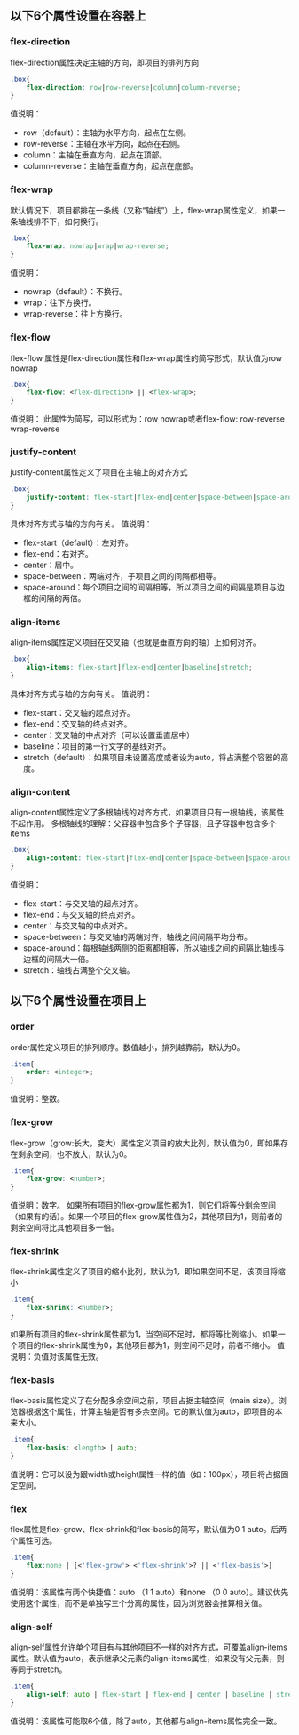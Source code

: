 
## 以下6个属性设置在容器上
### flex-direction
flex-direction属性决定主轴的方向，即项目的排列方向
```css
.box{
    flex-direction: row|row-reverse|column|column-reverse;
}
```
值说明：
- row（default）：主轴为水平方向，起点在左侧。
- row-reverse：主轴在水平方向，起点在右侧。
- column：主轴在垂直方向，起点在顶部。
- column-reverse：主轴在垂直方向，起点在底部。
### flex-wrap
默认情况下，项目都排在一条线（又称“轴线”）上，flex-wrap属性定义，如果一条轴线排不下，如何换行。
```css
.box{
    flex-wrap: nowrap|wrap|wrap-reverse;
}
```
值说明：
- nowrap（default）：不换行。
- wrap：往下方换行。
- wrap-reverse：往上方换行。
### flex-flow
flex-flow 属性是flex-direction属性和flex-wrap属性的简写形式，默认值为row nowrap
```css
.box{
    flex-flow: <flex-direction> || <flex-wrap>;
}
```
值说明：
此属性为简写，可以形式为：row nowrap或者flex-flow: row-reverse wrap-reverse
### justify-content
justify-content属性定义了项目在主轴上的对齐方式
```css
.box{
    justify-content: flex-start|flex-end|center|space-between|space-around;
}
```
具体对齐方式与轴的方向有关。
值说明：
- flex-start（default）：左对齐。
- flex-end：右对齐。
- center：居中。
- space-between：两端对齐，子项目之间的间隔都相等。
- space-around：每个项目之间的间隔相等，所以项目之间的间隔是项目与边框的间隔的两倍。
### align-items
align-items属性定义项目在交叉轴（也就是垂直方向的轴）上如何对齐。
```css
.box{
    align-items: flex-start|flex-end|center|baseline|stretch;
}
```
具体对齐方式与轴的方向有关。
值说明：
- flex-start：交叉轴的起点对齐。
- flex-end：交叉轴的终点对齐。
- center：交叉轴的中点对齐（可以设置垂直居中）
- baseline：项目的第一行文字的基线对齐。
- stretch（default）：如果项目未设置高度或者设为auto，将占满整个容器的高度。
### align-content
align-content属性定义了多根轴线的对齐方式，如果项目只有一根轴线，该属性不起作用。
多根轴线的理解：父容器中包含多个子容器，且子容器中包含多个items
```css
.box{
    align-content: flex-start|flex-end|center|space-between|space-around|stretch;
}
```
值说明：
- flex-start：与交叉轴的起点对齐。
- flex-end：与交叉轴的终点对齐。
- center：与交叉轴的中点对齐。
- space-between：与交叉轴的两端对齐，轴线之间间隔平均分布。
- space-around：每根轴线两侧的距离都相等，所以轴线之间的间隔比轴线与边框的间隔大一倍。
- stretch：轴线占满整个交叉轴。
## 以下6个属性设置在项目上
### order
order属性定义项目的排列顺序。数值越小，排列越靠前，默认为0。
```css
.item{
    order: <integer>;
}
```
值说明：整数。
### flex-grow
flex-grow（grow:长大，变大）属性定义项目的放大比列，默认值为0，即如果存在剩余空间，也不放大，默认为0。
```css
.item{
    flex-grow: <number>;
}
```
值说明：数字。
如果所有项目的flex-grow属性都为1，则它们将等分剩余空间（如果有的话）。如果一个项目的flex-grow属性值为2，其他项目为1，则前者的剩余空间将比其他项目多一倍。
### flex-shrink
flex-shrink属性定义了项目的缩小比列，默认为1，即如果空间不足，该项目将缩小
```css
.item{
    flex-shrink: <number>;
}
```
如果所有项目的flex-shrink属性都为1，当空间不足时，都将等比例缩小。如果一个项目的flex-shrink属性为0，其他项目都为1，则空间不足时，前者不缩小。
值说明：负值对该属性无效。
### flex-basis
flex-basis属性定义了在分配多余空间之前，项目占据主轴空间（main size）。浏览器根据这个属性，计算主轴是否有多余空间。它的默认值为auto，即项目的本来大小。
```css
.item{
    flex-basis: <length> | auto;
}
```
值说明：它可以设为跟width或height属性一样的值（如：100px），项目将占据固定空间。
### flex
flex属性是flex-grow、flex-shrink和flex-basis的简写，默认值为0 1 auto。后两个属性可选。
```css
.item{
    flex:none | [<'flex-grow'> <'flex-shrink'>? || <'flex-basis'>]
}
```
值说明：该属性有两个快捷值：auto （1 1 auto）和none （0 0 auto）。建议优先使用这个属性，而不是单独写三个分离的属性，因为浏览器会推算相关值。
### align-self
align-self属性允许单个项目有与其他项目不一样的对齐方式，可覆盖align-items属性。默认值为auto，表示继承父元素的align-items属性，如果没有父元素，则等同于stretch。
```css
.item{
    align-self: auto | flex-start | flex-end | center | baseline | stretch;
}
```
值说明：该属性可能取6个值，除了auto，其他都与align-items属性完全一致。